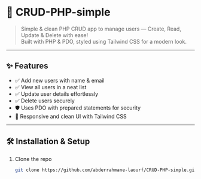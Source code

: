 # 🚀 CRUD-PHP-simple

> Simple & clean PHP CRUD app to manage users — Create, Read, Update & Delete with ease!  
> Built with PHP & PDO, styled using Tailwind CSS for a modern look.
---

## ✨ Features

- ✅ Add new users with name & email  
- ✅ View all users in a neat list  
- ✅ Update user details effortlessly  
- ✅ Delete users securely  
- 🛡️ Uses PDO with prepared statements for security  
- 🎨 Responsive and clean UI with Tailwind CSS  

---

## 🛠️ Installation & Setup

1. Clone the repo  
   ```bash
   git clone https://github.com/abderrahmane-laourf/CRUD-PHP-simple.git
